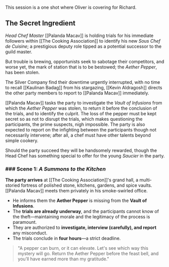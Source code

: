This session is a one shot where Oliver is covering for Richard.

## The Secret Ingredient

*Head Chef Master* [[Palanda Macav]] is holding trials for his immediate followers within [[The Cooking Association]] to identify his new *Sous Chef de Cuisine*; a prestigious deputy role tipped as a potential successor to the guild master.

But trouble is brewing, opportunists seek to sabotage their competitors, and worse yet, the mark of station that is to be bestowed; the *Aether Pepper*, has been stolen.

The Silver Company find their downtime urgently interrupted, with no time to recall [[Kaulinan Badag]] from his stargazing, [[Kevin Aldragosh]] directs the other party members to report to [[Palanda Macav]] immediately.

[[Palanda Macav]] tasks the party to investigate the *Vault of Infusions* from which the *Aether Pepper* was stolen, to return it before the conclusion of the trials, and to identify the culprit. The loss of the pepper must be kept secret so as not to disrupt the trials, which makes questioning the participants, the prime suspects, nigh impossible. The party is also expected to report on the infighting between the participants though not necessarily intervene; after all, a chef must have other talents beyond simple cookery.

Should the party succeed they will be handsomely rewarded, though the Head Chef has something special to offer for the young *Saucier* in the party.

### ### Scene 1: _A Summons to the Kitchen_

**The party arrives** at [[The Cooking Association]]'s grand hall, a multi-storied fortress of polished stone, kitchens, gardens, and spice vaults. [[Palanda Macav]] meets them privately in his smoke-swirled office.

- He informs them the **Aether Pepper** is missing from the **Vault of Infusions**.
- The **trials are already underway**, and the participants cannot know of the theft—maintaining morale and the legitimacy of the process is paramount.
- They are authorized to **investigate, interview (carefully), and report** any misconduct.
- The trials conclude in **four hours**—a strict deadline.

> "A pepper can burn, or it can elevate. Let's see which way this mystery will go. Return the Aether Pepper before the feast bell, and you’ll have earned more than my gratitude."
